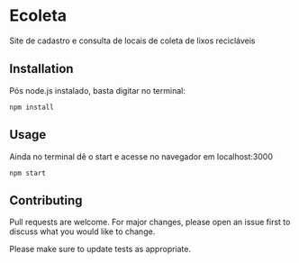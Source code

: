 # Ecoleta 

Site de cadastro e consulta de locais de coleta de lixos recicláveis

## Installation

Pós node.js instalado, basta digitar no terminal: 
```
npm install
```

## Usage

Ainda no terminal dê o start e acesse no navegador em localhost:3000
```
npm start
```

## Contributing
Pull requests are welcome. For major changes, please open an issue first to discuss what you would like to change.

Please make sure to update tests as appropriate.


